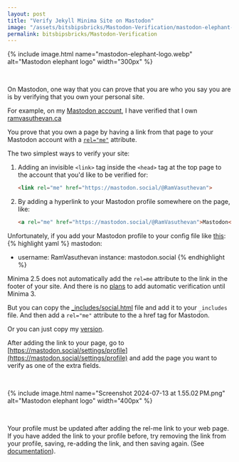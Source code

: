 ```yaml
---
layout: post
title: "Verify Jekyll Minima Site on Mastodon"
image: "/assets/bitsbipsbricks/Mastodon-Verification/mastodon-elephant-logo-wider.webp"
permalink: bitsbipsbricks/Mastodon-Verification
---
```


{% include image.html 
  name="mastodon-elephant-logo.webp" 
  alt="Mastodon elephant logo" 
  width="300px"
%}

<br>

On Mastodon, one way that you can prove that you are who you say you are is by verifying that you own your personal site. 

For example, on my [Mastodon account](https://mastodon.social/@RamVasuthevan), I have verified that I own [ramvasuthevan.ca](https://ramvasuthevan.ca) 

You prove that you own a page by having a link from that page to your Mastodon account with a [`rel="me"`](https://developer.mozilla.org/en-US/docs/Web/HTML/Attributes/rel/me) attribute. 

The two simplest ways to verify your site:

1. Adding an invisible `<link>` tag inside the `<head>` tag at the top page to the account that you'd like to be verified for:

    ```html
    <link rel="me" href="https://mastodon.social/@RamVasuthevan"> 
    ```

2. By adding a hyperlink to your Mastodon profile somewhere on the page, like:

    ```html
    <a rel="me" href="https://mastodon.social/@RamVasuthevan">Mastodon</a> 
    ```

Unfortunately, if you add your Mastodon profile to your config file like [this](https://github.com/jekyll/minima/tree/2.5-stable?tab=readme-ov-file#social-networks):
{% highlight yaml %}
mastodon:
  - username: RamVasuthevan
    instance: mastodon.social
{% endhighlight %}

Minima 2.5 does not automatically add the `rel=me` attribute to the link in the footer of your site. And there is no [plans](https://github.com/jekyll/minima/issues/696#issuecomment-1357651146) to add automatic verification until Minima 3.

But you can copy the [_includes/social.html](https://github.com/jekyll/minima/blob/2.5-stable/_includes/social.html) file and add it to your `_includes` file. And then add a `rel="me"` attribute to the a href tag for Mastodon.

Or you can just copy my [version](https://github.com/RamVasuthevan/Personal-Website/blob/dd4391b0aeee65c8d03cd49cfe8f17e3d37f960b/website/_includes/social.html).

After adding the link to your page, go to [https://mastodon.social/settings/profile](https://mastodon.social/settings/profile) and add the page you want to verify as one of the extra fields. 

<br>

{% include image.html 
  name="Screenshot 2024-07-13 at 1.55.02 PM.png" 
  alt="Mastodon elephant logo" 
  width="400px"
%}

<br>

Your profile must be updated after adding the rel-me link to your web page. If you have added the link to your profile before, try removing the link from your profile, saving, re-adding the link, and then saving again. (See [documentation](https://docs.joinmastodon.org/user/profile/#verification)).
